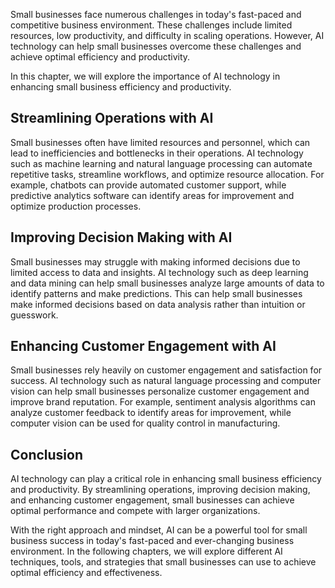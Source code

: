 
Small businesses face numerous challenges in today's fast-paced and competitive business environment. These challenges include limited resources, low productivity, and difficulty in scaling operations. However, AI technology can help small businesses overcome these challenges and achieve optimal efficiency and productivity.

In this chapter, we will explore the importance of AI technology in enhancing small business efficiency and productivity.

Streamlining Operations with AI
-------------------------------

Small businesses often have limited resources and personnel, which can lead to inefficiencies and bottlenecks in their operations. AI technology such as machine learning and natural language processing can automate repetitive tasks, streamline workflows, and optimize resource allocation. For example, chatbots can provide automated customer support, while predictive analytics software can identify areas for improvement and optimize production processes.

Improving Decision Making with AI
---------------------------------

Small businesses may struggle with making informed decisions due to limited access to data and insights. AI technology such as deep learning and data mining can help small businesses analyze large amounts of data to identify patterns and make predictions. This can help small businesses make informed decisions based on data analysis rather than intuition or guesswork.

Enhancing Customer Engagement with AI
-------------------------------------

Small businesses rely heavily on customer engagement and satisfaction for success. AI technology such as natural language processing and computer vision can help small businesses personalize customer engagement and improve brand reputation. For example, sentiment analysis algorithms can analyze customer feedback to identify areas for improvement, while computer vision can be used for quality control in manufacturing.

Conclusion
----------

AI technology can play a critical role in enhancing small business efficiency and productivity. By streamlining operations, improving decision making, and enhancing customer engagement, small businesses can achieve optimal performance and compete with larger organizations.

With the right approach and mindset, AI can be a powerful tool for small business success in today's fast-paced and ever-changing business environment. In the following chapters, we will explore different AI techniques, tools, and strategies that small businesses can use to achieve optimal efficiency and effectiveness.

